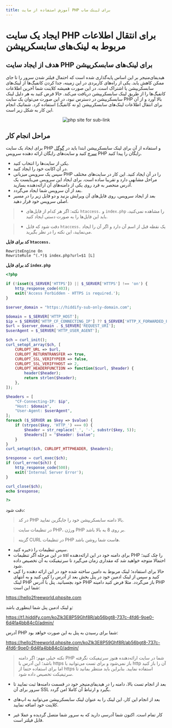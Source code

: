 ```yaml
---
title: آموزش استفاده از سایت PHP برای لینک ساب
---
```


# ایجاد یک سایت PHP برای انتقال اطلاعات مربوط به لینک‌های سابسکریپشن

## هدف از ایجاد سایت PHP برای لینک‌های سابسکریپشن
هیدیفای‌منیجر بر این اساس پایه‌گذاری شده است که احتمال فیلتر شدن سرور را تا جای ممکن کاهش یابد. یکی از راه‌های کاربردی در این زمینه، جدا کردن کانفیگ‌ها از لینک‌های سابسکریپشن یا اشتراک است. در این صورت همیشه کلاینت شما آخرین اطلاعات کانفیگ‌ها را از طریق لینک سابسکریپشن دریافت می‌کند. حالا فرض کنید به هر دلیل لینک سابسکریپشن در دسترس نبود، در این صورت می‌توان یک سایت PHP بالا آورد و از آن برای انتقال اطلاعات لینک‌های سابسکریپشن (و نه کانفیگ) استفاده کرد. شماتیک انجام این کار به شکل زیر است.

<div align=center markdown=1>

![php site for sub-link](https://github.com/hiddify/hiddify.com/assets/125398461/1430314a-570b-4b27-b4ac-4196649f3edd)
</div>

## مراحل انجام کار
برای ایجاد یک سایت PHP و استفاده از آن برای لینک سابسکریپشن ابتدا باید در [گوگل سرچ](https://www.google.com/search?q=free+php+hosting) کنید و سایت‌های رایگان ارائه دهنده سرویس PHP رایگان را پیدا کنید. 

- یکی از سایت‌ها را انتخاب کنید. 
- در آن اکانت خود را ایجاد کنید. 
- سپس یک سرویس میزبانی PHP را در آن ایجاد کنید. این کار در سایت‌های مختلف مراحل مشابهی دارد و تقریبا ساده است. برای ایجاد این سرویس می‌بایست یک آدرس منحصر به فرد روی یکی از دامنه‌های آن ارائه‌دهنده بسازید. 
- بعد از آن سرویس شما ایجاد می‌گردد. 
- بعد از ایجاد سرویس، روی فایل‌های آن ویرایش بزنید و دو فایل زیر را در مسیر اصلی سرویس خود قرار دهید. 

> - نکته: اگر هر کدام از فایل‌های `htaccess.` و `index.php` را مشاهده نمی‌کنید، باید این فایل‌ها را به صورت دستی ایجاد کنید.

> - دقت شود که فایل `htaccess.` یک نقطه قبل از اسم آن دارد و اگر آن را ایجاد می‌نمایید، این نکته را در نظر بگیرید.

**کد برای فایل `htaccess.`**
```
RewriteEngine On
RewriteRule ^(.*)$ index.php?url=$1 [L]
```

**کد برای فایل `index.php`**

```php
<?php

if (!isset($_SERVER['HTTPS']) || $_SERVER['HTTPS'] !== 'on') {
    http_response_code(403);
    exit('Access Forbidden - HTTPS is required.');
}

$server_domain = "https://hiddify-sub-only-domain.com";

$domain = $_SERVER['HTTP_HOST'];
$ip = $_SERVER['HTTP_CF_CONNECTING_IP'] ?? $_SERVER['HTTP_X_FORWARDED_FOR'] ?? $_SERVER['REMOTE_ADDR'];
$url = $server_domain . $_SERVER['REQUEST_URI'];
$userAgent = $_SERVER['HTTP_USER_AGENT'];

$ch = curl_init();
curl_setopt_array($ch, [
    CURLOPT_URL => $url,
    CURLOPT_RETURNTRANSFER => true,
    CURLOPT_SSL_VERIFYPEER => false,
    CURLOPT_SSL_VERIFYHOST => 2,
    CURLOPT_HEADERFUNCTION => function($curl, $header) {
        header($header);
        return strlen($header);
    },
]);

$headers = [
    "CF-Connecting-IP: $ip",
    "Host: $domain",
    "User-Agent: $userAgent",
];
foreach ($_SERVER as $key => $value) {
    if (strpos($key, 'HTTP_') === 0) {
        $header = str_replace('_', '-', substr($key, 5));
        $headers[] = "$header: $value";
    }
}
curl_setopt($ch, CURLOPT_HTTPHEADER, $headers);

$response = curl_exec($ch);
if (curl_errno($ch)) {
    http_response_code(500);
    exit('Internal Server Error');
}

curl_close($ch);
echo $response;

?>

```

دقت شود:
>  در کد PHP بالا دامنه سابسکریپشن خود را جایگزین نمایید.

> در تنظیمات سایت PHP، ورژن PHP بر روی 8 به بالا باشد.

> گزینه CURL در تنظیمات PHP هاست شما روشن باشد.


- سپس تنظیمات را ذخیره کنید. 
-  در این مرحله اگر تنظیمات ssl برای دامنه خود در این ارائه‌دهنده PHP را چک کنید؛ احتمالا متوجه خواهید شد که مقداری زمان می‌گیرد تا سرتیفیکت به آن تخصیص داده شود. 
- حالا برای استفاده؛ لینک مربوط به دامین ساخته شده خود در این ارائه دهنده را کپی کنید و سپس از لینک ادمین خود در پنل بخش بعد از آدرس را کپی کنید و به انتهای لینک PHP خود بچسبانید. پنل با آدرس PHP باز می‌گردد. 
مثلا فرض کنید دامینه PHP شما این است:

<div dir="ltr" markdown="1">
    
https://hello2freeworld.phpsite.com
</div>

و لینک ادمین پنل شما اینطوری باشد:

<div dir="ltr" markdown="1">
    
https://t1.hiddify.com/koZlk3E8P59Ghf8R/ab56bgt8-737c-4fd6-9oe0-6d4fa4bb84c0/admin/
</div>

آدرس PHP شما برای رسیدن به پنل به این صورت خواهد بود:

<div dir="ltr" markdown="1">
    
https://hello2freeworld.phpsite.com/koZlk3E8P59Ghf8R/ab56bgt8-737c-4fd6-9oe0-6d4fa4bb84c0/admin/
</div>

> نکته خیلی مهم: اگر دامنه PHP شما در سایت ارائه‌دهنده هنوز سرتیفیکت نگرفته باشد؛ این آدرس با https باز نمی‌شود و برای تست می‌توانید با http آن را باز کنید اما برای استفاده حتما از https استفاده نمایید. بنابراین باید منتظر بمانید تا سرتیفیکت تخصیص داده شود.

- بعد از انجام تست بالا، دامنه را در هیدیفای‌منیجر خود در قسمت دامنه‌ها ثبت نمایید تا سرور برای آن SSL بگیرد و ارتباط آن کاملا امن گردد.

- بعد از انجام این کار، این لینک را به عنوان لینک سابسکریپشن می‌توانید به اپ‌های کلاینت خود اضافه نمایید. 
- کار تمام است. اکنون شما آدرسی دارید که به سرور شما متصل گردیده و عملا غیر قابل فیلتر است.





